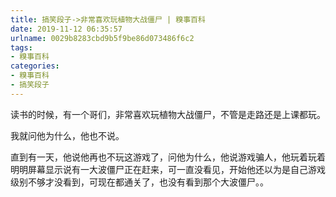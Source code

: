 ```yaml
---
title: 搞笑段子->非常喜欢玩植物大战僵尸 | 糗事百科
date: 2019-11-12 06:35:57
urlname: 0029b8283cbd9b5f9be86d073486f6c2
tags: 
- 糗事百科
categories:
- 糗事百科
- 搞笑段子
---
```

读书的时候，有一个哥们，非常喜欢玩植物大战僵尸，不管是走路还是上课都玩。

我就问他为什么，他也不说。

直到有一天，他说他再也不玩这游戏了，问他为什么，他说游戏骗人，他玩着玩着明明屏幕显示说有一大波僵尸正在赶来，可一直没看见，开始他还以为是自己游戏级别不够才没看到，可现在都通关了，也没有看到那个大波僵尸。。


